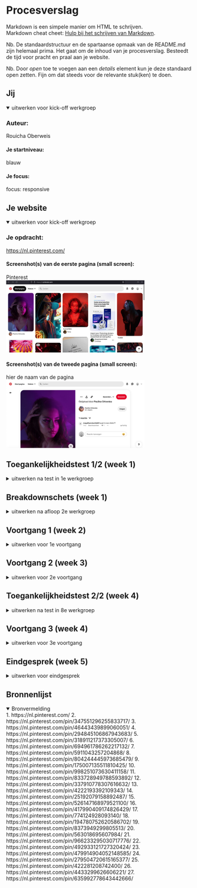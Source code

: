 # Procesverslag
Markdown is een simpele manier om HTML te schrijven.  
Markdown cheat cheet: [Hulp bij het schrijven van Markdown](https://github.com/adam-p/markdown-here/wiki/Markdown-Cheatsheet).

Nb. De standaardstructuur en de spartaanse opmaak van de README.md zijn helemaal prima. Het gaat om de inhoud van je procesverslag. Besteedt de tijd voor pracht en praal aan je website.

Nb. Door *open* toe te voegen aan een *details* element kun je deze standaard open zetten. Fijn om dat steeds voor de relevante stuk(ken) te doen.





## Jij

<details open>
  <summary>uitwerken voor kick-off werkgroep</summary>

  ### Auteur:
  Rouicha Oberweis

  #### Je startniveau:
  blauw

  #### Je focus:
  focus: responsive
 
</details>





## Je website

<details open>
  <summary>uitwerken voor kick-off werkgroep</summary>

  ### Je opdracht:
  https://nl.pinterest.com/

  #### Screenshot(s) van de eerste pagina (small screen): 
  Pinterest  
  <img src="/readmeimages/Pinterest_1.png" width="375px" alt="homepagina pinterest">

  #### Screenshot(s) van de tweede pagina (small screen):
  hier de naam van de pagina  
  <img src="readmeimages/Pinterest_2.png" width="375px" alt="detailpagina van pinterest">
 
</details>



## Toegankelijkheidstest 1/2 (week 1)

<details>
  <summary>uitwerken na test in 1e werkgroep</summary>

  ### Bevindingen
  Bevindingen screen reader:
  Tijdens het testen, merkte ik dat Pinterest de afbeeldingen op de startpagina als link beschreef en gaf geen uitleg over hoe de afbeelding eruit zag.
  Ook drukte ik perongeluk een keer te veel op tab. Het was voor mij niet duidelijk hoe ik nu terug zou kunnen navigeren.
  Je moet alle reacties nagaan met de screenreader om naar de gerelateerde afbleedingen te gaan. Dit kost veel tijd en geduld. Het zou makkelijker zijn als je de reacties open kon klikken als je daar geintresseerd in bent. Nu moet je alles nagaan, ondanks je daar geen interesse in hebt.
  De knoppen worden niet goed uitgelegd. Er staat alleen het woord knop en niet wat de knop doet.
  De volgorde van het oplezen van de content is niet van links naar rechts. Het begint in het midden en gaat dan naar links. Daarna leest het de informatie die links op de pagina staat.
  Het is moeilijk om voorbij de advertenties te navigeren, omdat die veel link knoppen hebben, waar je voorbij moet navigeren.
  Er wordt aangeven dat je op een link staat, maar niet waar de link naar lijdt.
  Het geeft 6w aan en niet letterlijk 6 weken. Dit kan nogal verwarrend overkomen.

  Bevindingen met muis/toetsenbord:
  Met tab komt er een hele subtiele blauwe rand om de content/knoppen heen. Het is zo subtiel, dat het moeilijk is om het te volgen. Vooral wanneer het om de afbeeldingen gaat. Dat is het niet meer te volgen welke afbeelding geslecteerd is.
  Niet alle knoppen werken met Tab. 
  Geen logische volgorde om in te navigeren met Tab.
  Spatie heeft steeds een andere werking. Zodra je weet hoe dit werkt, werkt dit erg prettig.
  Wanneer je over de knoppen heen hovert met je muis, geeft het aan wat de knop is. Dit vind ik erg goed en maakt het duidelijker. 
  Wanneer je over de content heen hovert, komen er verschillende opties te voor schijn. Klik je erop, dan kom je op de detailpagina van de afbeelding. Hier zie je de afbeelding groot, titel, en heel soms een kleine beschrijving.

  Bevindingen kleuren:
  Het viel me op dat de website er echt heel anders uitzag wanneer je contrast en pronotapie ging veranderen. Hierdoor realiseer ik me dat het contrast hoog moet zijn, zodat mensen die al weinig contrast zien, nog in ieder geval iets van contrast kunnen zien.

  #### Screenreader
  Hier korte omschrijving (met indien nodig afbeeldingen)
    <img src="readmeimages/screenshot-pagina-1.png" width="375px" alt="screenshot van bordpagina op pinterest. onduidelijke beschrijving over knop">
    <img src="readmeimages/screenshot-pagina-2.png" width="375px" alt="sreenshot van de startpagina van pinterest. onduidelijke beschrijving over knop. Niet duidelijk over welke knop het gaat">
    <img src="readmeimages/screenshot-pagina-3.png" width="375px" alt="screenshot van startpagina van pinterest. Screenreader geeft 15 onderdelen aan en niet een beschrijving van de afbeeldingen ">


  Met de screenreader navigeerde door de volledige pagina. Ik merkte dat dit anders ging dan verwacht.

  Tijdens het testen, merkte ik dat Pinterest de afbeeldingen op de startpagina als link beschreef en gaf geen uitleg over hoe de afbeelding eruit zag. Dit zou ik kunnen oplossen met een goede alt tekst. Soms hadden de knoppen een goede uitleg en soms werd het alleen als knop beschreven. Dit kan heel verwarrend zijn voor de gebruiker. Dit wil ik graag beter doen.

  Ook zou ik teksten volledig uitschrijven en geen afkortingen gebruiken, omdat dit nogal vaag kan zijn.

  #### Muis en Toetsenbord 
  Hier korte omschrijving (met indien nodig afbeeldingen)
    <img src="readmeimages/screenshot-pagina-4.png" width="375px" alt="screenshot van startpagina pinterest als je hovert over een afbeelding van de content">
    <img src="readmeimages/screenshot-pagina-5.png" width="375px" alt="sreenshot van een hover over de berichten knop">

  Lijst met je bevindingen die in de test naar voren kwamen:
  Ik merkte dat het lastig was om te zien welke content geselecteerd werd met tab. Daarom wil ik betere feedback geven. Dit kan al heel makkelijk door de rand iets dikker te maken, zodat het meer opvalt. Ook kan het met een fellere kleur.
  Met het toetsenbord navigeer je vooral naar de advertenties. Dit is juist niet wat je wilt als gebruiker. Ik zou mijn ontwerp gebruikersvriendelijker willen maken, door dit juist te vermijden.
  Net als bij Pinterest wil ik ook een kleine beschrijving plaatsen wanneer je over een knop hovert. 


  #### Motoriek (shocks, elastiekjes)
  Hier korte omschrijving (met indien nodig afbeeldingen):
  Helaas was ik ziek tijdens de les, dus ik kon niet bij het materiaal om deze opdracht te doen. Ik heb wel geprobeerd om met een elastiekje om mijn vingers te binden en dat de website door te nemen. Dit ging iets moeilijker met typen, maar het scrollen ging prima. Gelukkig hoef je bij Pinterest niet veel te typen. 
  Met concentratie problemen, was dit ook best lastig, maar op pinterest zitten gelukkig veel prikkels, waardoor je je aandacht er wel bij kan houden.

  #### Visueel (brillen, contrast, kleurenblind, dark/light). 
  De website van pinterest heeft geen dark modus. De app variant daarentegen wel. Alleen de achtergrond veranderd van kleur. De afbeeldingen vullen 90% van de pagina op, dus de dark modus valt bij de app niet erg op.
  Belangrijk om contrast hoog te maken en rekening te houden met mensen die geen kleuren zien.

</details>



## Breakdownschets (week 1)

<details>
  <summary>uitwerken na afloop 2e werkgroep</summary>

  ### de hele pagina: 
  <img src="readmeimages/breakdownsheet-02.jpg" width="375px" alt="breakdown van de hele pagina van pinterest">

  ### dynamisch deel (bijv menu): 
  <img src="readmeimages/breakdownsheet-03.jpg" width="375px" alt="breakdown van een dynamisch deel">

</details>





## Voortgang 1 (week 2)

<details>
  <summary>uitwerken voor 1e voortgang</summary>
  
  <img src="readmeimages/Schermafbeelding 2022-12-04 om 14.11.29.png" width="375px" alt="screenshot van mijn html code van de index pagina">
  <img src="readmeimages/Schermafbeelding 2022-12-04 om 14.14.34.png" width="375px" alt="screenshot van mijn html code van de detail pagina">



  ### Stand van zaken
  hier dit ging goed & dit was lastig 
  Ik had een goed begin van mijn website, maar ik ben nog lang niet klaar. Ik moest nog veel doen aan mijn CSS. Ik vroeg me of hoe ik iets kon doen, maar ik had geen kennis daarover. Dit wilde ik graag beantwoord krijgen en gelukkig heb ik tijdens mijn gesprek mijn antwoorden. 
  Het was moeilijk om alles te regelen binnen de tijd.

  ### Agenda voor meeting
  samen met je groepje opstellen
  Ik stelde voor om de tijd te verdelen door drieeën, zodat wij allemaal onze eigen dingen kunnen doen, zonder dat dat we iemand er doorheen gaat en jij je antwoord nog steeds niet hebt.

  | Rouicha                | Beau               | Ufuk         
  | ---                    | ---                | ---          
  | bewaren knop &         | geen vragen        | vragen hoe hij bepaalde elementen op één plek kon zetten
  | JavaScript onduidelijk |                    | responsive maken


  ### Verslag van meeting
  hier na afloop snel de uitkomsten van de meeting vastleggen

  - Ik heb javascript nodig om de tekst te veranderen in de html
  - de website is nog te simpel
  - Het is mogelijk om knoppen boven de afbeeldingen te zetten

</details>





## Voortgang 2 (week 3)

<details>
  <summary>uitwerken voor 2e voortgang</summary>

  ### Stand van zaken
  Deze keer ging het qua tijd veel beter. We kregen onze vragen sneller beantwoord en hadden zelfs wat tijd over. Ik kreeg door het gesprek een duidelijk idee van wat ik moest doen en hoe ik dingen moest aan gaan pakken.

  ### Agenda voor meeting
  samen met je groepje opstellen

  | Rouicha                      | Beau                                  | Ufuk         
  | ---                          | ---                                   | ---          
  | feedback vragen              | hoe hij semantisch correct kan werken | vragen hoe hij het responsive kon maken  
  | Hoe nu verder?               | + hoe krijgt hij de tekst op een foto | + ingewikkelde code 
  | onduidelijk wat ik moet doen |                                       | + ahref link hoeft geen p element


  ### Verslag van meeting
  hier na afloop snel de uitkomsten van de meeting vastleggen

  - Op de detail pagina kan ik de toegankelijkheid verbeteren door de reacties uit in te kunnen klappen, door 'detail summary' te gebruiken.
  - Tweede pagina responsive maken
  - Bovenste gedeelte article, img, div, knoppen + titel + tekst. Onderste gedeelte section: titel img.
  - Tweede pagina > onderste gedeelte dezelfde manier stijlen zoals op de homepagina
</details>





## Toegankelijkheidstest 2/2 (week 4)

<details>
  <summary>uitwerken na test in 8e werkgroep</summary>

  ### Bevindingen
  Lijst met je bevindingen die in de test naar voren kwamen (geef ook aan wat er verbeterd is):
  Het viel me op dat ik overal een alt tekst heb neergezet, behalve bij de linkjes die naar een profiel zouden navigeren. De screenreader leest nu alleen de tekst op.

  Ik heb een duidelijke uitleg voor de meeste elementen, dit gaat goed.

  #### Screenreader
  Hier korte omschrijving (met indien nodig afbeeldingen):
  In de les gingen we onze website testen met screenreader. Hier kwam niet erg veel uit helaas, omdat ik deze testen tussen het ontwerpen door al deed.

  Lijst met je bevindingen die in de test naar voren kwamen (geef ook aan wat er verbeterd is):
  Het viel me op dat ik overal een alt tekst heb neergezet, behalve bij de linkjes die naar een profiel zouden navigeren. De screenreader leest nu alleen de tekst op.

  Hier een omschrijving van hoe het opgelost kan worden (met indien nodig afbeeldingen)
  Het is logisch dat er geen alt tekst staat, omdat daar geen alt tekst geplaats kan worden. Wat ik wel kan doen is een aria label gebruiken en hier een uitleg geven. De uitleg moet duidelijk zijn net als ik bij mijn anderen elementen op de website heb gedaan.
    <img src="readmeimages/Schermafbeelding 2022-12-07 om 14.10.46.png" width="375px" alt="screenshot van screenreader over de uitleg van een afbeelding">

  Knoppen met duidelijke beschrijving en niet een vage uitleg, zoals de orginiele pinterest website
  <img src="readmeimages/Schermafbeelding 2022-12-07 om 14.37.03.png" width="375px" alt="screenshot van screenreader die mijn alt tekst opleest over de camera knop"> 

  #### Muis en Toetsenbord 
  Hier korte omschrijving (met indien nodig afbeeldingen)
  Ik heb bij de meeste elementen op de website een focus state, maar alleen bij de zoekbalk heb ik nog geen goede focus state uitgewerkt. Dit kan ik nog even aanpassen. Ik zou dit kunnen doen door een betere lijn te ontwerpen en de 'normale' focus state uit te zetten.
  <img src="readmeimages/Schermafbeelding 2022-12-07 om 14.56.06.png" width="375px" alt="screenshot van focus state van zoekbalk"> 

  #### Motoriek (shocks, elastiekjes)
  Hier korte omschrijving (met indien nodig afbeeldingen)
  Ik heb een ballon omhoog gehouden. Dit leidde me erg af, maar was zeker goed te doen. Op mijn website heb je niet hele erge concentratie nodig en je kan gewoon verder waar je was gebleven. Ik maak geen gebruik van grote stukken tekst, dus met een lage concentratie is mijn website goed te doen.


  #### Visueel (brillen, contrast, kleurenblind, dark/light). 
  Hier korte omschrijving (met indien nodig afbeeldingen)
  Ik heb twee verschillende brillen op mijn website gebruikt. Een andere klasgenoot heeft ook even mijn website getest. De klasgenoot gaf aan dat hij de elementen, vormen ziet, maar de context niet begrijpt.
  Ik merkte zelf dat ik het goed kon zien, behalve de subtitels (link van profiel + profielfoto).
  <img src="readmeimages/Schermafbeelding 2022-12-12 om 20.22.52.png" width="375px" alt="foto van de drie billen waarmee mijn klasgenoot en ik gingen testen"> 

  <img src="readmeimages/Schermafbeelding 2022-12-12 om 20.24.03.png" width="375px" alt="foto mijn klasgenoot en ik terwijl we aan het testen zijn"> 
  Hier een omschrijving van hoe het opgelost kan worden (met indien nodig afbeeldingen)
  Ik zou de subtitels groter kunnen maken, maar dan valt dit wel meer op en het moet niet de te veel aandacht trekken, omdat het niet belangrijk is.

</details>





## Voortgang 3 (week 4)

<details>
  <summary>uitwerken voor 3e voortgang</summary>

  ### Stand van zaken
  hier dit ging goed & dit was lastig (neem ook screenshots op van delen van je website en code)
  Ik had feedback nodig en hulp bij hoe ik dezelfde css op mijn andere html pagina kon toepassen. Ik had hier erg moeite mee en mijn website viel helemaal uit elkaar. Helaas kon ik niet alles doen binnen de tijd, maar ik was al verder vooruit gekomen.
  <img src="readmeimages/screen-mijnwebsite.png" width="375px" alt="screenshot van website op dat moment"> 
  <img src="readmeimages/website-voortganggesprek3.png" width="375px" alt="screenshot van de code"> 


  ### Agenda voor meeting
  samen met je groepje opstellen
  
  | Rouicha                                                                 | Beau                  | Ufuk         
  | ---                                                                     | ---                   | ---          
  | feedback vragen                                                         | knop animatie geven   | feedback
  | hulp om hoe ik dezelfde stijl bij mijn andere html pagina kon krijgen   |                       | + ingewikkelde code 
 


  ### Verslag van meeting
  hier na afloop snel de uitkomsten van de meeting vastleggen

  - Ik liep nogal vast met mijn code. Ik wilde dezelfde css toepassen in mijn andere HTML, maar dit ging niet goed. Ymaro heeft me geholpen. Nu ging het wel goed en moest ik zelf nog even wat dingen aanpassen.
  - Helaas was er geen tijd om feedback te vragen, want het duurde al best lang

</details>





## Eindgesprek (week 5)

<details>
  <summary>uitwerken voor eindgesprek</summary>

  ### Je uitkomst - karakteristiek screenshots:
  <img src="readmeimages/hoofdpagina-1.png" width="375px" alt="screenshot hoofdpagina-normaal">
  <img src="readmeimages/hoofdpagina-breakpoint-2.png" width="375px" alt="screenshot hoofdpagina-breakpoint-grootscherm">
  <img src="readmeimages/hoofdpagina-breakpoint-3.png" width="150px" alt="screenshot hoofdpagina-breakpoint-kleiner scherm twee kolommen">

  <img src="readmeimages/detailpagina-breakpoint.png" width="150px" alt="screenshot van mijn detailpagina- breakpoint">
  <img src="readmeimages/detailpagina-1.png" width="375px" alt="screenshot van mijn detailpagina">
  
  <img src="readmeimages/startpagina-2.png" width="375px" alt="screenshot hoofdpagina-tweede pagina die je ziet als je refresht. Bevat dezelfde breakpoints als de hoofdpagina">



  ### Dit ging goed/Heb ik geleerd: 
  Wat heb ik geleerd:
  Ik heb geleerd dat je met CSS veel meer kan dat ik in eerste instatie dacht. Ik heb geleerd hoe ik een website responsive kan maken, meer manieren om geen divs/classes te gebruiken, semantisch correct te werken, animaties te maken en hoe ik het beste mijn website kan testen op toegankelijkheid.

  Wat ging er goed:
  Ik vond de eerste opdrachten van het huiswerk, vaak goed gaan. De tweede lukte niet altijd. Ook vond ik het testen en vooronderzoek goed gaan. Ik bedoel hiermee dat ik echt keek naar wat de gebruiker nodig heeft en dat ik inclusief probeerde te ontwerpen.
  Ik heb ook geleerd om rustiger te blijven tijdens het coderen. Ik ervaarde iets minder irritaties, omdat ik nu wel weet dat coderen met ups en downs gaat. Ik probeer nu iets eerder aan de bel te trekken, voordat ik mijn laptop uit het raam wil gooien ;p

  <img src="readmeimages/Schermafbeelding 2022-12-12 om 20.46.40.png" width="375px" alt="screenshot 1 van gemaakte Codepen opdrachten"> 


  ### Dit was lastig/Is niet gelukt:
  Korte omschrijving met plaatjes
  Opdracht twee van huiswerkopdrachten. Dit ging vaak niet goed. Ook ging het toepassen van de theorie in het begin niet zo vlot. Ik begreep vaak wel wat in de lessen werd besproken, maar als ik dit dan thuis alleen probeerde toe te passen,lukte dit de eerste keer niet altijd. Met wat hulp, ging dit weer goed. Gek genoeg lukte het mij niet om de dark modus opdracht te maken, maar in mijn eigen ontwerp lukte dit wel. Hoe je de darkmodus moet toepassen, is vaak uitlegd in de lessen. Bij het huiswerk opdracht, moest ik eerst iets doen met een vinkje en dat lukte mij niet. Het toepassen op mijn eigen website ging gek genoeg wel soepel.  
  <img src="readmeimages/Schermafbeelding 2022-12-12 om 20.46.28.png" width="375px" alt="screenshot 2 van gemaakte Codepen opdrachten"> 
</details>




## Bronnenlijst

<details open>
  <summary>Bronvermelding</summary>
  1. https://nl.pinterest.com/
  2. https://nl.pinterest.com/pin/347551296255833717/
  3. https://nl.pinterest.com/pin/46443439899060051/
  4. https://nl.pinterest.com/pin/294845106867943683/
  5. https://nl.pinterest.com/pin/318911217373305007/
  6. https://nl.pinterest.com/pin/694961786262217132/
  7. https://nl.pinterest.com/pin/5911043257204868/
  8. https://nl.pinterest.com/pin/804244445973685479/
  9. https://nl.pinterest.com/pin/175007135511810425/
 10. https://nl.pinterest.com/pin/998251073630411158/
 11. https://nl.pinterest.com/pin/833728949788593892/
 12. https://nl.pinterest.com/pin/337910778307616632/
 13. https://nl.pinterest.com/pin/4222193392109343/
 14. https://nl.pinterest.com/pin/25192079158892487/
 15. https://nl.pinterest.com/pin/526147168979521100/
 16. https://nl.pinterest.com/pin/417990409174826429/
 17. https://nl.pinterest.com/pin/774124928093140/
 18. https://nl.pinterest.com/pin/194780752620586702/
 19. https://nl.pinterest.com/pin/8373949299805513/
 20. https://nl.pinterest.com/pin/563018695607984/
 21. https://nl.pinterest.com/pin/966233295030717776/
 22. https://nl.pinterest.com/pin/492933121727320424/
 23. https://nl.pinterest.com/pin/479914904052148585/
 24. https://nl.pinterest.com/pin/279504720615165377/
 25. https://nl.pinterest.com/pin/422281208742400/
 26. https://nl.pinterest.com/pin/4433299626606221/
 27. https://nl.pinterest.com/pin/635992778643442666/
 
</details>